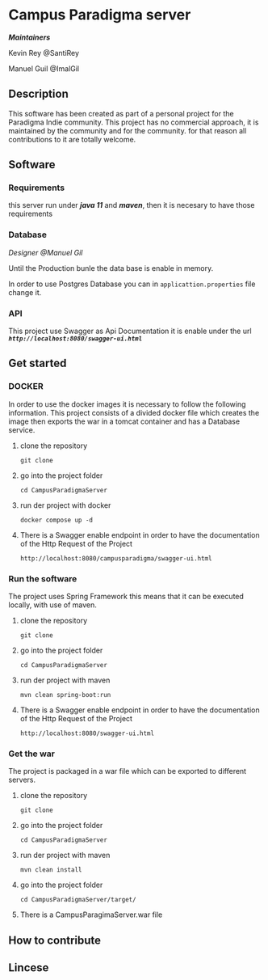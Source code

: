 # Campus Paradigma server

***Maintainers***

Kevin Rey @SantiRey

Manuel Guil @ImalGil

## Description
This software has been created as part of a personal project for the Paradigma Indie community. This project has no commercial approach, it is maintained by the community and for the community. for that reason all contributions to it are totally welcome.

## Software

### Requirements

this server run under ***java 11*** and ***maven***, then it is necesary to have those requirements

### Database
*Designer @Manuel Gil*

Until the Production bunle the data base is enable in memory.

In order to use Postgres Database you can in ```applicattion.properties``` file change it.

### API
This project use Swagger as Api Documentation it is enable under the url ***```http://localhost:8080/swagger-ui.html```***

## Get started

### DOCKER
In order to use the docker images it is necessary to follow the following information. This project consists of a divided docker file which creates the image then exports the war in a tomcat container and has a Database service.

1. clone the repository

   ```git clone```
   
2. go into the project folder

   ```cd CampusParadigmaServer```
   
3. run der project with docker

   ```docker compose up -d```
   
4. There is a Swagger enable endpoint in order to have the documentation of the Http Request of the Project

   ```http://localhost:8080/campusparadigma/swagger-ui.html```

### Run the software
The project uses Spring Framework this means that it can be executed locally, with use of maven.

1. clone the repository

   ```git clone```

2. go into the project folder
   
   ```cd CampusParadigmaServer```
   
3. run der project with maven
   
   ```mvn clean spring-boot:run```

4. There is a Swagger enable endpoint in order to have the documentation of the Http Request of the Project
   
   ```http://localhost:8080/swagger-ui.html```

### Get the war
The project is packaged in a war file which can be exported to different servers.

1. clone the repository

   ```git clone```

2. go into the project folder

   ```cd CampusParadigmaServer```

3. run der project with maven

   ```mvn clean install```
   
4. go into the project folder

   ```cd CampusParadigmaServer/target/```
   
5. There is a CampusParagimaServer.war file

## How to contribute

## Lincese
